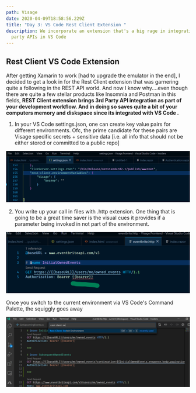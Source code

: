 ```yaml
---
path: Visage
date: 2020-04-09T18:58:56.229Z
title: "Day 3: VS Code Rest Client Extension "
description: We incorporate an extension that's a big rage in integrating 3rd
  party APIs in VS Code
---
```

## Rest Client VS Code Extension
After getting Xamarin to work [had to upgrade the emulator in the end], I decided to get a look in for the Rest Client extension that was garnering quite a following in the REST API world. And now I know why....even though there are quite a few stellar products like Insomnia and Postman in this fields, **REST Client extension brings 3rd Party API integration as part of your development workflow. And in doing so saves quite a bit of your computers memory and diskspace since its integrated with VS Code
.**

1. In your VS Code settings.json, one can create key value pairs for different environments. Ofc, the prime candidate for these pairs are Visage specific secrets + sensitive data [i.e. all info that should not be either stored or committed to a public repo]
 
![Rest Client VSCode settings](./Rest-Client-VSCode-settings.png)

2. You write up your call in files with .http extension. One thing that is going to be a great time saver is the visual cues it provides if a parameter being invoked in not part of the environment.

![Rest Client Squiggly](./Rest-Client-Squiggle.png)

Once you switch to the current environment via VS Code's Command Palette, the squiggly goes away

![Rest Client Environment Switch](./Rest-Client-Environment-Switch.png)


